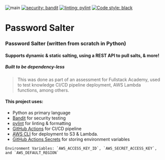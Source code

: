 ![main](https://github.com/ethanriverpage/FSA.EnterpriseAssessment/actions/workflows/main.yml/badge.svg) [![security: bandit](https://img.shields.io/badge/security-bandit-yellow.svg)](https://github.com/PyCQA/bandit) [![linting: pylint](https://img.shields.io/badge/linting-pylint-yellowgreen)](https://github.com/PyCQA/pylint) [![Code style: black](https://img.shields.io/badge/code%20style-black-000000.svg)](https://github.com/psf/black)

# Password Salter

### Password Salter (written from scratch in Python)
#### Supports dynamic & static salting, using a REST API to pull salts, & more!
##### Built to be dependency-less
> This was done as part of an assessment for Fullstack Academy, used to test knowledge CI/CD pipeline deployment, AWS Lambda functions, among others.

#### This project uses:
* Python as primary language
* [Bandit](https://github.com/PyCQA/bandit) for security testing
* [pylint](https://github.com/PyCQA/pylint) for linting & formatting
* [GitHub Actions](https://github.com/features/actions) for CI/CD pipeline
* [AWS CLI](https://aws.amazon.com/cli/) for deployment to S3 & Lambda.
* [GitHub Actions Secrets](https://docs.github.com/en/rest/actions/secrets) for storing environment variables
```
Environment Variables: `AWS_ACCESS_KEY_ID`, `AWS_SECRET_ACCESS_KEY`, and `AWS_DEFAULT_REGION`
```
